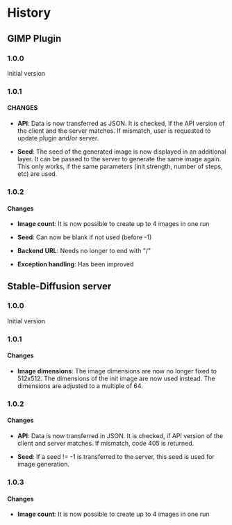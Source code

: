 # History
## GIMP Plugin
### 1.0.0
Initial version

### 1.0.1
#### CHANGES
- **API**: Data is now transferred as JSON. It is checked, if the API version of the client and the server matches. If mismatch, user is requested to update plugin and/or server. 

- **Seed**: The seed of the generated image is now displayed in an additional layer. It can be passed to the server to generate the same image again. This only works, if the same parameters (init strength, number of steps, etc) are used.

### 1.0.2
#### Changes
- **Image count**: It is now possible to create up to 4 images in one run

- **Seed**: Can now be blank if not used (before -1)

- **Backend URL**: Needs no longer to end with "/"

- **Exception handling**: Has been improved

## Stable-Diffusion server
### 1.0.0
Initial version

### 1.0.1
#### Changes
- **Image dimensions**: The image dimensions are now no longer fixed to 512x512. The dimensions of the init image are now used instead. The dimensions are adjusted to a multiple of 64.

### 1.0.2
#### Changes
- **API**: Data is now transferred in JSON. It is checked, if API version of the client and server matches. If mismatch, code 405 is returned.

- **Seed**: If a seed != -1 is transferred to the server, this seed is used for image generation.

### 1.0.3
#### Changes
- **Image count**: It is now possible to create up to 4 images in one run
